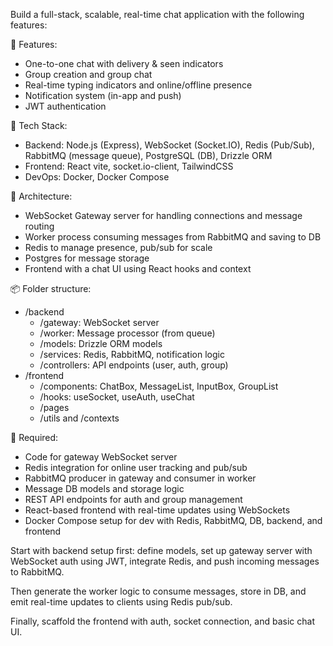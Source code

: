 Build a full-stack, scalable, real-time chat application with the following features:

🧩 Features:

- One-to-one chat with delivery & seen indicators
- Group creation and group chat
- Real-time typing indicators and online/offline presence
- Notification system (in-app and push)
- JWT authentication

🔧 Tech Stack:

- Backend: Node.js (Express), WebSocket (Socket.IO), Redis (Pub/Sub), RabbitMQ (message queue), PostgreSQL (DB), Drizzle ORM
- Frontend: React vite, socket.io-client, TailwindCSS
- DevOps: Docker, Docker Compose

🧱 Architecture:

- WebSocket Gateway server for handling connections and message routing
- Worker process consuming messages from RabbitMQ and saving to DB
- Redis to manage presence, pub/sub for scale
- Postgres for message storage
- Frontend with a chat UI using React hooks and context

📦 Folder structure:

- /backend
  - /gateway: WebSocket server
  - /worker: Message processor (from queue)
  - /models: Drizzle ORM models
  - /services: Redis, RabbitMQ, notification logic
  - /controllers: API endpoints (user, auth, group)
- /frontend
  - /components: ChatBox, MessageList, InputBox, GroupList
  - /hooks: useSocket, useAuth, useChat
  - /pages
  - /utils and /contexts

💬 Required:

- Code for gateway WebSocket server
- Redis integration for online user tracking and pub/sub
- RabbitMQ producer in gateway and consumer in worker
- Message DB models and storage logic
- REST API endpoints for auth and group management
- React-based frontend with real-time updates using WebSockets
- Docker Compose setup for dev with Redis, RabbitMQ, DB, backend, and frontend

Start with backend setup first: define models, set up gateway server with WebSocket auth using JWT, integrate Redis, and push incoming messages to RabbitMQ.

Then generate the worker logic to consume messages, store in DB, and emit real-time updates to clients using Redis pub/sub.

Finally, scaffold the frontend with auth, socket connection, and basic chat UI.
